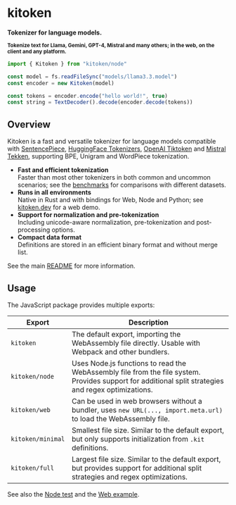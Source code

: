 # kitoken

**Tokenizer for language models.**

<sup>**Tokenize text for Llama, Gemini, GPT-4, Mistral and many others; in the web, on the client and any platform.**</sup>

```js
import { Kitoken } from "kitoken/node"

const model = fs.readFileSync("models/llama3.3.model")
const encoder = new Kitoken(model)

const tokens = encoder.encode("hello world!", true)
const string = TextDecoder().decode(encoder.decode(tokens))
```

## Overview

Kitoken is a fast and versatile tokenizer for language models compatible with [SentencePiece](https://github.com/google/sentencepiece), [HuggingFace Tokenizers](https://github.com/huggingface/tokenizers), [OpenAI Tiktoken](https://github.com/openai/tiktoken) and [Mistral Tekken](https://docs.mistral.ai/guides/tokenization), supporting BPE, Unigram and WordPiece tokenization.

- **Fast and efficient tokenization**\
  Faster than most other tokenizers in both common and uncommon scenarios; see the [benchmarks](//github.com/Systemcluster/kitoken#benchmarks) for comparisons with different datasets.
- **Runs in all environments**\
  Native in Rust and with bindings for Web, Node and Python; see [kitoken.dev](https://kitoken.dev) for a web demo.
- **Support for normalization and pre-tokenization**\
  Including unicode-aware normalization, pre-tokenization and post-processing options.
- **Compact data format**\
  Definitions are stored in an efficient binary format and without merge list.

See the main [README](//github.com/Systemcluster/kitoken) for more information.

## Usage

The JavaScript package provides multiple exports:

| Export            | Description                                                                                           |
|-------------------|-------------------------------------------------------------------------------------------------------|
| `kitoken`         | The default export, importing the WebAssembly file directly. Usable with Webpack and other bundlers.  |
| `kitoken/node`    | Uses Node.js functions to read the WebAssembly file from the file system. Provides support for additional split strategies and regex optimizations. |
| `kitoken/web`     | Can be used in web browsers without a bundler, uses `new URL(..., import.meta.url)` to load the WebAssembly file. |
| `kitoken/minimal` | Smallest file size. Similar to the default export, but only supports initialization from `.kit` definitions. |
| `kitoken/full`    | Largest file size. Similar to the default export, but provides support for additional split strategies and regex optimizations. |

See also the [Node test](./test.js) and the [Web example](./examples/web.html).
